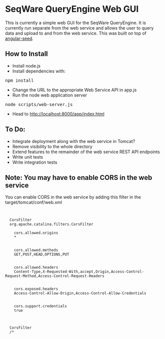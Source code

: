 # SeqWare QueryEngine Web GUI

This is currently a simple web GUI for the SeqWare QueryEngine. It is currently run separate 
from the web service and allows the user to query data and upload to and from the web service.
This was built on top of [angular-seed](https://github.com/angular/angular-seed).

## How to Install

* Install node.js
* Install dependencies with:

<pre>npm install</pre>

* Change the URL to the appropriate Web Service API in app.js
* Run the node web application server

<pre>node scripts/web-server.js</pre>

* Head to [http://localhost:8000/app/index.html](http://localhost:8000/app/index.html)

## To Do:

* Integrate deployment along with the web service in Tomcat?
* Remove visibility to the whole directory
* Extend features to the remainder of the web service REST API endpoints
* Write unit tests
* Write integration tests

## Note: You may have to enable CORS in the web service

You can enable CORS in the web service by adding this filter in the target/tomcat/conf/web.xml

<code> 
<filter>
  <filter-name>CorsFilter</filter-name>
  <filter-class>org.apache.catalina.filters.CorsFilter</filter-class>
  <init-param>
    <param-name>cors.allowed.origins</param-name>
    <param-value>*</param-value>
  </init-param>
  <init-param>
    <param-name>cors.allowed.methods</param-name>
    <param-value>GET,POST,HEAD,OPTIONS,PUT</param-value>
  </init-param>
   <init-param>
    <param-name>cors.allowed.headers</param-name>
    <param-value>Content-Type,X-Requested-With,accept,Origin,Access-Control-Request-Method,Access-Control-Request-Headers</param-value>
  </init-param>
  <init-param>
    <param-name>cors.exposed.headers</param-name>
    <param-value>Access-Control-Allow-Origin,Access-Control-Allow-Credentials</param-value>
  </init-param>
  <init-param>
    <param-name>cors.support.credentials</param-name>
    <param-value>true</param-value>
  </init-param>
</filter>
<filter-mapping>
  <filter-name>CorsFilter</filter-name>
  <url-pattern>/*</url-pattern>
</filter-mapping>
</code>
